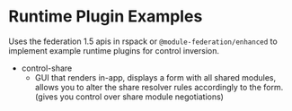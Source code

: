 # Runtime Plugin Examples

Uses the federation 1.5 apis in rspack or `@module-federation/enhanced` to implement example runtime plugins for control inversion. 


- control-share
  - GUI that renders in-app, displays a form with all shared modules, allows you to alter the share resolver rules accordingly to the form. (gives you control over share module negotiations) 
